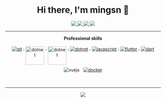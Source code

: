 
<h1 align="center">Hi there, I'm mingsn 👋</h1>

<p align="center"> 
 <a href="https://github.com/mingsnx" alt="mingsn's github stats">
   <img src="https://img.shields.io/badge/-@mingsn-%23181717?style=flat-square&logo=github" />
 </a>
 <a href="https://github.com/mingsnx" alt="mingsn's home">
   <img src="https://img.shields.io/badge/home-mingsn-brightgreen?style=flat-square" />
 </a>
 <a href="#" alt="mingsn's home">
   <img src="https://img.shields.io/badge/wx-mingsnx-brightgreen?style=flat-square" />
 </a>
 <a href="#" alt="mingsn's home">
   <img src="https://img.shields.io/badge/email-mingsn456@gmail.com-ff69b4" />
 </a>
</p>

---

<p align="center"> 
 <strong>
  Professional skills
  </strong>
</p>

<p align="center">
  <a href="https://git-scm.com/">
    <img src="https://www.vectorlogo.zone/logos/git-scm/git-scm-ar21.svg" alt="git" style="vertical-align:top; margin:4px;">
  </a>
  <a href="https://dotnet.microsoft.com/">
    <img src="https://www.avenga.com/wp-content/uploads/2020/11/C-Sharp-1536x864.png" height="60px" alt="dotnet" style="vertical-align:top; margin:4px;">
  </a>
  <!--https://zh.wikipedia.org/wiki/File:C_Sharp_wordmark.svg-->
  <a href="https://dotnet.microsoft.com/">
    <img src="https://upload.wikimedia.org/wikipedia/commons/e/ee/.NET_Core_Logo.svg" height="60px" alt="dotnet" style="vertical-align:top; margin:4px;">
  </a>
  <a href="https://dotnet.microsoft.com/">
    <img src="https://www.vectorlogo.zone/logos/dotnet/dotnet-ar21.svg" alt="dotnet" style="vertical-align:top; margin:4px;">
  </a>
  <a href="https://www.javascript.com/">
    <img src="https://www.vectorlogo.zone/logos/javascript/javascript-ar21.svg" alt="javascript" style="vertical-align:top; margin:4px">
  </a>
  <a href="https://flutter.dev/">
    <img src="https://www.vectorlogo.zone/logos/flutterio/flutterio-ar21.svg" alt="flutter" style="vertical-align:top; margin:4px;">
  </a>
  <a href="https://dart.dev/">
    <img src="https://www.vectorlogo.zone/logos/dartlang/dartlang-ar21.svg" alt="dart" style="vertical-align:top; margin:4px;">
  </a
  <a href="https://vuejs.org/">
    <img src="https://www.vectorlogo.zone/logos/vuejs/vuejs-ar21.svg" alt="vuejs" style="vertical-align:top; margin:4px;">
  </a>
  <a href="https://hub.docker.com/">
    <img src="https://www.vectorlogo.zone/logos/docker/docker-ar21.svg" alt="docker" style="vertical-align:top; margin:4px">
  </a>
</p>
<br/>

---

<p align="center">
  <a href="#" alt="mingsn's github stats"><img src="https://github-readme-stats.vercel.app/api?username=mingsnx&show_icons=true" /></a>
</p>

<!--
**mingsnx/mingsnx** is a ✨ _special_ ✨ repository because its `README.md` (this file) appears on your GitHub profile.

Here are some ideas to get you started:

- 🔭 I’m currently working on ...
- 🌱 I’m currently learning ...
- 👯 I’m looking to collaborate on ...
- 🤔 I’m looking for help with ...
- 💬 Ask me about ...
- 📫 How to reach me: ...
- 😄 Pronouns: ...
- ⚡ Fun fact: ...
-->
